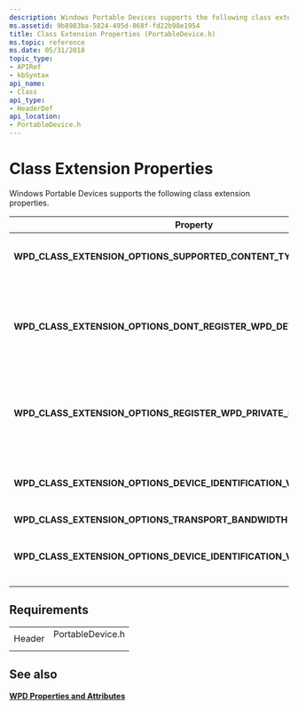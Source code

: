 ```yaml
---
description: Windows Portable Devices supports the following class extension properties.
ms.assetid: 9b8983ba-5824-495d-868f-fd22b98e1954
title: Class Extension Properties (PortableDevice.h)
ms.topic: reference
ms.date: 05/31/2018
topic_type: 
- APIRef
- kbSyntax
api_name: 
- Class
api_type: 
- HeaderDef
api_location: 
- PortableDevice.h
---
```


# Class Extension Properties

Windows Portable Devices supports the following class extension properties.



| Property                                                                      | VarType         | Description                                                                                                                                                                                                                                                                                                                                                                                                                                                                                                                                            |
|-------------------------------------------------------------------------------|-----------------|--------------------------------------------------------------------------------------------------------------------------------------------------------------------------------------------------------------------------------------------------------------------------------------------------------------------------------------------------------------------------------------------------------------------------------------------------------------------------------------------------------------------------------------------------------|
| **WPD\_CLASS\_EXTENSION\_OPTIONS\_SUPPORTED\_CONTENT\_TYPES**                 | **VT\_UNKNOWN** | A value that specifies the (superset) list of content types supported by the driver (similar to calling WPD\_COMMAND\_CAPABILITIES\_GET\_SUPPORTED\_CONTENT\_TYPES on **WPD\_FUNCTIONAL\_CATEGORY\_ALL**).                                                                                                                                                                                                                                                                                                                                             |
| **WPD\_CLASS\_EXTENSION\_OPTIONS\_DONT\_REGISTER\_WPD\_DEVICE\_INTERFACE**    | **VT\_BOOL**    | A value that specifies whether the caller wants the WPD class extension library to register the WPD Device Class interface. If this value is true, the caller takes responsibility for registration.<br/> If this value is false, it indicates that the caller expects the class extension library to perform the registration.<br/>Most drivers should allow the class extension library to perform the registration, except where registering the WPD Device Class interface by the class extension library might cause adverse effects. |
| **WPD\_CLASS\_EXTENSION\_OPTIONS\_REGISTER\_WPD\_PRIVATE\_DEVICE\_INTERFACE** | **VT\_BOOL**    | Indicates that the caller wants the WPD class extension library to register the private WPD Device Class interface. This is not recommended for most drivers. It should only be used in cases where the registering of the WPD Device Class interface by the class extension library will cause adverse effects. This option is typically used in conjunction with **WPD\_CLASS\_EXTENSION\_OPTIONS\_DONT\_REGISTER\_WPD\_DEVICE\_INTERFACE** set to **TRUE**                                                                                          |
| **WPD\_CLASS\_EXTENSION\_OPTIONS\_DEVICE\_IDENTIFICATION\_VALUES**            | **VT\_UNKNOWN** | This is an [IPortableDeviceValues](iportabledevicevalues.md) which contains the device identification values (**WPD\_DEVICE\_MANUFACTURER**, **WPD\_DEVICE\_MODEL**, **WPD\_DEVICE\_FIRMWARE\_VERSION** and **WPD\_DEVICE\_FUNCTIONAL\_UNIQUE\_ID**). Include this with other Class Extension options when initializing                                                                                                                                                                                                                               |
| **WPD\_CLASS\_EXTENSION\_OPTIONS\_TRANSPORT\_BANDWIDTH**                      | **VT\_UI4**     | Indicates the theoretical maximum bandwidth of the transport in kilobits per second                                                                                                                                                                                                                                                                                                                                                                                                                                                                    |
| **WPD\_CLASS\_EXTENSION\_OPTIONS\_DEVICE\_IDENTIFICATION\_VALUES**            | **VT\_UNKNOWN** | This is an [IPortableDeviceValues](iportabledevicevalues.md) which contains the device identification values (**WPD\_DEVICE\_MANUFACTURER**, **WPD\_DEVICE\_MODEL**, **WPD\_DEVICE\_FIRMWARE\_VERSION** and **WPD\_DEVICE\_FUNCTIONAL\_UNIQUE\_ID**). Include this with other Class Extension options when initializing.                                                                                                                                                                                                                              |



 

## Requirements



|                   |                                                                                             |
|-------------------|---------------------------------------------------------------------------------------------|
| Header<br/> | <dl> <dt>PortableDevice.h</dt> </dl> |



## See also

<dl> <dt>

[**WPD Properties and Attributes**](properties-and-attributes.md)
</dt> </dl>

 

 




